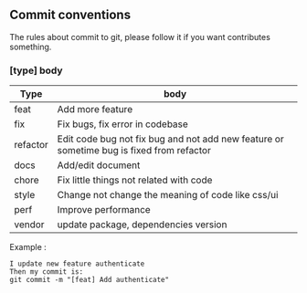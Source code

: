 ## Commit conventions
 The rules about commit to git, please follow it if you want contributes something.

### [type] body


   |   Type       | body                                                                                      |
   |--------------|-------------------------------------------------------------------------------------------|
   |feat          | Add more feature                                                                          | 
   |fix           | Fix bugs, fix error in codebase                                                           | 
   |refactor      | Edit code bug not fix bug and not add new feature or sometime bug is fixed from refactor  | 
   |docs          | Add/edit document                                                                         | 
   |chore         | Fix little things not related with code                                                   | 
   |style         | Change not change the meaning of code like css/ui                                         | 
   |perf          | Improve performance                                                                       | 
   |vendor        | update package, dependencies version                                                      | 

Example :
```
I update new feature authenticate
Then my commit is:
git commit -m "[feat] Add authenticate"
```